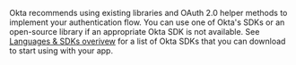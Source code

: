 Okta recommends using existing libraries and OAuth 2.0 helper methods to implement your authentication flow. You can use one of Okta's SDKs or an open-source library if an appropriate Okta SDK is not available. See [Languages & SDKs overivew](/code/) for a list of Okta SDKs that you can download to start using with your app.